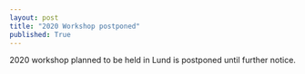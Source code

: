```yaml
---
layout: post
title: "2020 Workshop postponed"
published: True
---
```

2020 workshop planned to be held in Lund is postponed until further notice. 
